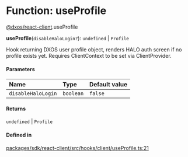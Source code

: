 # Function: useProfile

[@dxos/react-client](../modules/dxos_react_client.md).useProfile

**useProfile**(`disableHaloLogin?`): `undefined` \| `Profile`

Hook returning DXOS user profile object, renders HALO auth screen if no profile exists yet.
Requires ClientContext to be set via ClientProvider.

#### Parameters

| Name | Type | Default value |
| :------ | :------ | :------ |
| `disableHaloLogin` | `boolean` | `false` |

#### Returns

`undefined` \| `Profile`

#### Defined in

[packages/sdk/react-client/src/hooks/client/useProfile.ts:21](https://github.com/dxos/dxos/blob/main/packages/sdk/react-client/src/hooks/client/useProfile.ts#L21)
